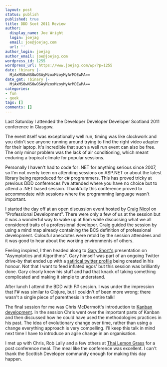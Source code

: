 ```yaml
---
layout: post
status: publish
published: true
title: DDD Scot 2011 Review
author:
  display_name: Joe Wright
  login: joejag
  email: joe@joejag.com
  url: ''
author_login: joejag
author_email: joe@joejag.com
wordpress_id: 1255
wordpress_url: https://www.joejag.com/wp/?p=1255
date: !binary |-
  MjAxMS0wNS0wOSAyMzoxMzoyMyArMDEwMA==
date_gmt: !binary |-
  MjAxMS0wNS0wOSAyMzoxMzoyMyArMDEwMA==
categories:
- fun
- geek
tags: []
comments: []
---
```

<p>Last Saturday I attended the Developer Developer Developer Scotland 2011 conference in Glasgow.</p>
<p>The event itself was exceptionally well run, timing was like clockwork and you didn't see anyone running around trying to find the right video adapter for their laptop.  It's incredible that such a well run event can also be free.  The only minor problem was the lack of air conditioning, which meant enduring a tropical climate for popular sessions.</p>
<p>Personally I haven't had to code for .NET for anything serious since 2007, so I'm not overly keen on attending sessions on ASP.NET or about the latest library being reproduced for c# programmers.  This has proved tricky at previous DDD conferences I've attended where you have no choice but to attend a .NET based session.  Thankfully this conference proved to accommodate with sessions where the programming language wasn't important.</p>
<p>I started the day off at an open discussion event hosted by <a href="http://craignicol.wordpress.com/">Craig Nicol</a> on "Professional Development".  There were only a few of us at the session but it was a wonderful way to wake up at 9am while discussing what we all considered traits of a professional developer.  Craig guided the session by using a mind map already containing the BCS definition of professional development.  Colouful anecdotes were retold by the session attendees and it was good to hear about the working environments of others.</p>
<p>Feeling inspired, I then headed along to <a href="http://twitter.com/#!/garyshort">Gary Short's</a> presentation on "Asymptotics and Algorithms".  Gary himself was part of an ongoing Twitter drive-by that ended up with a <a href="http://twitter.com/#!/GaryShortsEgo">satirical twitter profile</a> being created in his honour.  Not that I want to feed inflated egos' but this session was brilliantly done.  Gary clearly knew his stuff and had that knack of taking something complicated and making it simple to understand.</p>
<p>After lunch I attend the BDD with F# session.  I was under the impression that F# was similar to Clojure, but I couldn't of been more wrong; there wasn't a single piece of parenthesis in the entire talk!  </p>
<p>The final session for me was Chris McDermott's introduction to <a href="http://en.wikipedia.org/wiki/Kanban_(development)">Kanban development</a>.  In the session Chris went over the important parts of Kanban and then discussed how he could have used the methodologies practices in his past.  The idea of evolutionary change over time, rather than using a change everything approach is very compelling.  I'll keep this talk in mind next time I have to introduce an agile change in an organisation.</p>
<p>I met up with Chris, Rob Lally and a few others at <a href="http://www.thailemongrass.net/clubmenugl.htm">Thai Lemon Grass</a> for a post conference meal.  The meal like the conference was excellent.  I can't thank the Scottish Developer community enough for making this day happen.</p>
